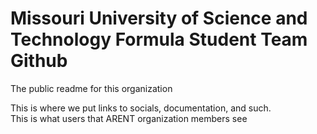 # Missouri University of Science and Technology Formula Student Team Github
The public readme for this organization 

This is where we put links to socials, documentation, and such.  
This is what users that ARENT organization members see
